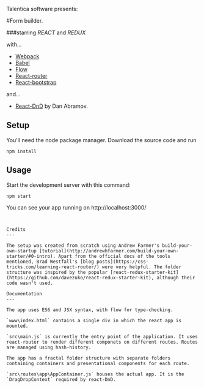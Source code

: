 Talentica software presents:

#Form builder.

###starring *REACT* and *REDUX*

with...

- [Webpack](http://webpack.github.io/docs/)
- [Babel](http://babeljs.io/docs/setup/#installation)
- [Flow](https://flowtype.org/)
- [React-router](https://react-router.now.sh/)
- [React-bootstrap](https://react-bootstrap.github.io/getting-started.html)

and...

- [React-DnD](https://gaearon.github.io/react-dnd/) by Dan Abramov.


Setup
---

You'll need the node package manager. Download the source code and run

```
npm install
```



Usage
---

Start the development server with this command:

```
npm start
```

You can see your app running on http://localhost:3000/

 
```


Credits
---

The setup was created from scratch using Andrew Farmer's build-your-own-startup [tutorial](http://andrewhfarmer.com/build-your-own-starter/#0-intro). Apart from the official docs of the tools mentioned, Brad Westfall's [blog posts](https://css-tricks.com/learning-react-router/) were very helpful. The folder structure was inspired by the popular [react-redux-starter-kit](https://github.com/davezuko/react-redux-starter-kit), although their code wasn't used.

Documentation
---

The app uses ES6 and JSX syntax, with flow for type-checking.

`www\index.html` contains a single div in which the react app is mounted.

`src\main.js` is currently the entry point of the application. It uses react-router to render different componets on different routes. Routes are managed using hash-history.

The app has a fractal folder structure with separate folders containing containers and presentational components for each route.

`src\routes\app\AppContainer.js` houses the actual app. It is the `DragDropContext` required by react-DnD.

